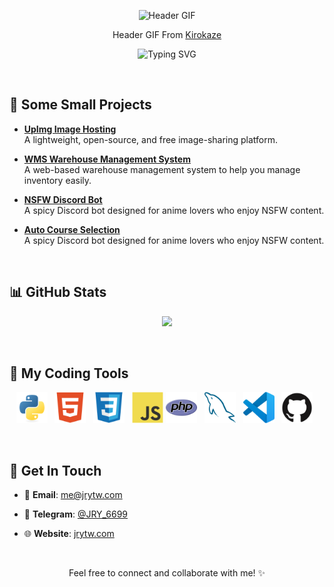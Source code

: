 <p align="center">
  <img src="https://i.imgur.com/ne50IQV.gif" alt="Header GIF" />
</p>

<p align="center">
  Header GIF From <a href="https://www.deviantart.com/kirokaze" target="_blank">Kirokaze</a>
</p>

<p align="center">
  <img src="https://readme-typing-svg.herokuapp.com?font=Fira+Code&size=24&duration=2500&pause=500&color=0096FF&center=true&vCenter=true&lines=Hello,+I'm+JRY+%F0%9F%91%8B;A+high+school+student;From+Taiwan+%F0%9F%87%B9%F0%9F%87%BC;Exploring+the+world+of;Programming!!!" alt="Typing SVG" />
</p>

&nbsp;

## 👜 Some Small Projects

- [**UpImg Image Hosting**](https://github.com/JerryYu1013/UpImg)  
  A lightweight, open-source, and free image-sharing platform.

- [**WMS Warehouse Management System**](https://github.com/JerryYu1013/WMS)  
  A web-based warehouse management system to help you manage inventory easily.

- [**NSFW Discord Bot**](https://github.com/JerryYu1013/NSFW-Discord-Bot)  
  A spicy Discord bot designed for anime lovers who enjoy NSFW content.

- [**Auto Course Selection**](https://github.com/JerryYu1013/NSFW-Discord-Bot)  
  A spicy Discord bot designed for anime lovers who enjoy NSFW content.

&nbsp;

## 📊 GitHub Stats

<p align="center">
  <img src="https://github-readme-stats.vercel.app/api/top-langs/?username=JerryYu1013&layout=compact&theme=shadow_blue" />
</p>

&nbsp;

## 🔧 My Coding Tools

<p align="center">
  <img src="https://raw.githubusercontent.com/devicons/devicon/1119b9f84c0290e0f0b38982099a2bd027a48bf1/icons/python/python-original.svg" alt="Python" width="50" height="50"/> &nbsp;
  <img src="https://raw.githubusercontent.com/devicons/devicon/1119b9f84c0290e0f0b38982099a2bd027a48bf1/icons/html5/html5-plain.svg" alt="HTML" width="50" height="50"/> &nbsp;
  <img src="https://raw.githubusercontent.com/devicons/devicon/1119b9f84c0290e0f0b38982099a2bd027a48bf1/icons/css3/css3-original.svg" alt="CSS" width="50" height="50"/> &nbsp;
  <img src="https://raw.githubusercontent.com/devicons/devicon/1119b9f84c0290e0f0b38982099a2bd027a48bf1/icons/javascript/javascript-original.svg" alt="JavaScript" width="50" height="50"/> 
  <img src="https://raw.githubusercontent.com/devicons/devicon/1119b9f84c0290e0f0b38982099a2bd027a48bf1/icons/php/php-original.svg" alt="PHP" width="50" height="50"/> &nbsp;
  <img src="https://raw.githubusercontent.com/devicons/devicon/1119b9f84c0290e0f0b38982099a2bd027a48bf1/icons/mysql/mysql-original.svg" alt="MySQL" width="50" height="50"/> &nbsp;
  <img src="https://raw.githubusercontent.com/devicons/devicon/1119b9f84c0290e0f0b38982099a2bd027a48bf1/icons/vscode/vscode-original.svg" alt="VSCode" width="50" height="50"/> &nbsp;
  <img src="https://raw.githubusercontent.com/devicons/devicon/1119b9f84c0290e0f0b38982099a2bd027a48bf1/icons/github/github-original.svg" alt="GitHub" width="50" height="50"/> &nbsp;
</p>

&nbsp;

## 📨 Get In Touch

- 📧 **Email**: [me@jrytw.com](mailto:me@jrytw.com)

- 📱 **Telegram**: [@JRY_6699](https://t.me/JRY_6699)

- 🌐 **Website**: [jrytw.com](https://jrytw.com)

&nbsp;

<p align="center">
  Feel free to connect and collaborate with me! ✨
</p>
